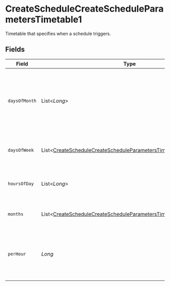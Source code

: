 # CreateScheduleCreateScheduleParametersTimetable1

Timetable that specifies when a schedule triggers.


## Fields

| Field                                                                                                                                                     | Type                                                                                                                                                      | Required                                                                                                                                                  | Description                                                                                                                                               |
| --------------------------------------------------------------------------------------------------------------------------------------------------------- | --------------------------------------------------------------------------------------------------------------------------------------------------------- | --------------------------------------------------------------------------------------------------------------------------------------------------------- | --------------------------------------------------------------------------------------------------------------------------------------------------------- |
| `daysOfMonth`                                                                                                                                             | List<*Long*>                                                                                                                                              | :heavy_minus_sign:                                                                                                                                        | Days in a month in which the schedule triggers. This is mutually exclusive with days in a week.                                                           |
| `daysOfWeek`                                                                                                                                              | List<[CreateScheduleCreateScheduleParametersTimetable1DaysOfWeek](../../models/operations/CreateScheduleCreateScheduleParametersTimetable1DaysOfWeek.md)> | :heavy_check_mark:                                                                                                                                        | Days in a week in which the schedule triggers.                                                                                                            |
| `hoursOfDay`                                                                                                                                              | List<*Long*>                                                                                                                                              | :heavy_check_mark:                                                                                                                                        | Hours in a day in which the schedule triggers.                                                                                                            |
| `months`                                                                                                                                                  | List<[CreateScheduleCreateScheduleParametersTimetable1Months](../../models/operations/CreateScheduleCreateScheduleParametersTimetable1Months.md)>         | :heavy_minus_sign:                                                                                                                                        | Months in which the schedule triggers.                                                                                                                    |
| `perHour`                                                                                                                                                 | *Long*                                                                                                                                                    | :heavy_check_mark:                                                                                                                                        | Number of times a schedule triggers per hour, value must be between 1 and 60                                                                              |